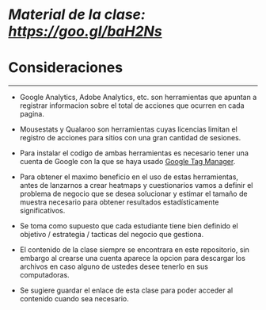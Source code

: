 # *Material de la clase: https://goo.gl/baH2Ns*

# Consideraciones
---
- Google Analytics, Adobe Analytics, etc. son herramientas que apuntan a registrar informacion sobre el total de acciones que ocurren en cada pagina.

- Mousestats y Qualaroo son herramientas cuyas licencias limitan el registro de acciones para sitios con una gran cantidad de sesiones.

- Para instalar el codigo de ambas herramientas es necesario tener una cuenta de Google con la que se haya usado [Google Tag Manager](https://tagmanager.google.com).

- Para obtener el maximo beneficio en el uso de estas herramientas, antes de lanzarnos a crear heatmaps y cuestionarios vamos a definir el problema de negocio que se desea solucionar y estimar el tamaño de muestra necesario para obtener resultados estadísticamente significativos.

- Se toma como supuesto que cada estudiante tiene bien definido el objetivo / estrategia / tacticas del negocio que gestiona.

- El contenido de la clase siempre se encontrara en este repositorio, sin embargo al crearse una cuenta aparece la opcion para descargar los archivos en caso alguno de ustedes desee tenerlo en sus computadoras.

- Se sugiere guardar el enlace de esta clase para poder acceder al contenido cuando sea necesario. 
